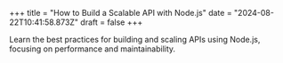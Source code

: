 +++
title = "How to Build a Scalable API with Node.js"
date = "2024-08-22T10:41:58.873Z"
draft = false
+++

  Learn the best practices for building and scaling APIs using Node.js, focusing on performance and maintainability.
        